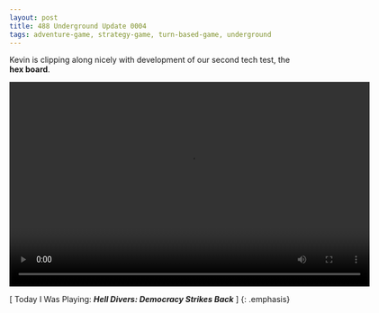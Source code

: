 ```yaml
---
layout: post
title: 488 Underground Update 0004
tags: adventure-game, strategy-game, turn-based-game, underground
---
```

Kevin is clipping along nicely with development of our second tech test, the **hex board**.

<video width="640" height="364" controls>
  <source src="/img/games/488_Underground_Update_0004.mov" type="video/mp4">
  Your browser does not support the video tag.
</video>


[ Today I Was Playing: ***Hell Divers: Democracy Strikes Back*** ]
{: .emphasis}